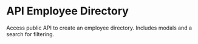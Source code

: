 # API Employee Directory
Access public API to create an employee directory. Includes modals and a search for filtering.
